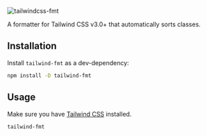 <img src="https://cdn.discordapp.com/attachments/1038128472054304848/1278799213123207188/tailwind-fmt.png?ex=66d21e13&is=66d0cc93&hm=812932e38a5d060d90745aebb7b5c1ea3b072ca8251aa5591cafe88e6785b3ae&" alt="tailwindcss-fmt" />

A formatter for Tailwind CSS v3.0+ that automatically sorts classes.

## Installation

Install `tailwind-fmt` as a dev-dependency:

```sh
npm install -D tailwind-fmt
```

## Usage

Make sure you have [Tailwind CSS](https://tailwindcss.com/docs/installation) installed.

```sh
tailwind-fmt
```
